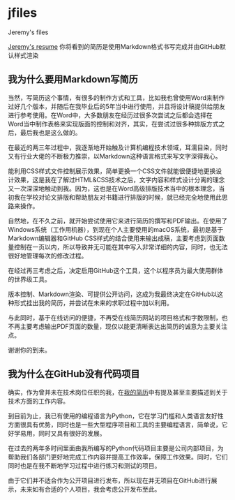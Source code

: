 # jfiles
Jeremy's files

[Jeremy's resume][] 你将看到的简历是使用Markdown格式书写完成并由GitHub默认样式渲染

## 我为什么要用Markdown写简历

当然，写简历这个事情，有很多的制作方式和工具，比如我也曾使用Word来制作过好几个版本，并随后在我毕业后的5年当中进行使用，并且将设计稿提供给朋友进行参考使用。在Word中，大多数朋友在经历过很多次尝试之后都会选择在Word当中制作表格来实现版面的控制和对齐，其实，在尝试过很多种排版方式之后，最后我也是这么做的。

在最近的两三年过程中，我逐渐地开始触及计算机编程技术领域，耳濡目染，同时又有行业大佬的不断极力推崇，以Markdown这种语言格式来写文字深得我心。

能利用CSS样式文件控制展示效果，简单更换一个CSS文件就能很便捷地更换设计效果，这是我在了解过HTML&CSS技术之后，文字内容和样式设计分离的理念又一次深深地触动到我。因为，这也是在Word高级排版技术当中的根本理念，当初我在学校对论文排版和帮助朋友对书籍进行排版的时候，就已经完全地使用此思路来操作。

自然地，在不久之前，就开始尝试使用它来进行简历的撰写和PDF输出。在使用了Windows系统（工作用机器），到现在个人主要使用的macOS系统，最初是基于Markdown编辑器和GitHub CSS样式的结合使用来输出成稿，主要考虑到页面数量控制在一页以内，所以导致并无可能在其中写入非常详细的内容，同时，也无法很好地管理每次的修改过程。

在经过再三考虑之后，决定启用GitHub这个工具，这个以程序员为最大使用群体的世界级工具。

版本控制、Markdown渲染、可提供公开访问，这成为我最终决定在GitHub以这种形式挂出我的简历，并尝试在未来的求职过程中加以利用。

与此同时，基于在线访问的便捷，不再受在线简历网站的项目格式和字数限制，也不再主要考虑输出PDF页面的数量，现仅以能更清晰表达出简历的诚意为主要关注点。

谢谢你的到来。

## 我为什么在GitHub没有代码项目

确实，作为曾并未在技术岗位任职的我，在[我的简历][]中有提及甚至主要描述到关于技术方面的工作内容。

到目前为止，我已有使用的编程语言为Python，它在学习门槛和人类语言友好性方面很具有优势，同时也是一些大型程序项目和工具的主要编程语言，简单说，它好学易用，同时又具有很好的发展。

在过去的两年多时间里面由我所编写的Python代码项目主要是公司内部项目，为帮助我们各部门更好地完成工作内容并提高工作效率，保障工作效果。同时，它们同时也是在我不断地学习过程中进行练习和测试的项目。

由于它们并不适合作为公开项目进行发布，所以现在并无项目在GitHub进行展示，未来如有合适的个人项目，我会考虑公开发布至此。



[Jeremy's resume]: https://github.com/jeremyyin2012/jfiles/blob/master/Resume%20Jeremy.md
[我的简历]: https://github.com/jeremyyin2012/jfiles/blob/master/Resume%20Jeremy.md
